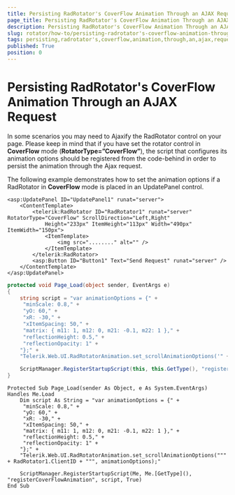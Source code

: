 ```yaml
---
title: Persisting RadRotator's CoverFlow Animation Through an AJAX Request
page_title: Persisting RadRotator's CoverFlow Animation Through an AJAX Request | RadRotator for ASP.NET AJAX Documentation
description: Persisting RadRotator's CoverFlow Animation Through an AJAX Request
slug: rotator/how-to/persisting-radrotator's-coverflow-animation-through-an-ajax-request
tags: persisting,radrotator's,coverflow,animation,through,an,ajax,request
published: True
position: 0
---
```


# Persisting RadRotator's CoverFlow Animation Through an AJAX Request

In some scenarios you may need to Ajaxify the RadRotator control on your page.	Please keep in mind that if you have set the rotator control in **CoverFlow** mode (**RotatorType=”CoverFlow”**), the script that configures its animation options should be registered from the code-behind in order to persist the animation through the Ajax request.

The following example demonstrates how to set the animation options if a RadRotator in **CoverFlow** mode is placed in an UpdatePanel control.

````ASP.NET
<asp:UpdatePanel ID="UpdatePanel1" runat="server">
	<ContentTemplate>
		<telerik:RadRotator ID="RadRotator1" runat="server" RotatorType="CoverFlow" ScrollDirection="Left,Right"
			Height="233px" ItemHeight="113px" Width="490px" ItemWidth="150px">
			<ItemTemplate>
				<img src="........" alt="" />
			</ItemTemplate>
		</telerik:RadRotator>
		<asp:Button ID="Button1" Text="Send Request" runat="server" />
	</ContentTemplate>
</asp:UpdatePanel>
````
````C#
protected void Page_Load(object sender, EventArgs e)
{
	string script = "var animationOptions = {" +
	 "minScale: 0.8," +
	 "yO: 60," +
	 "xR: -30," +
	 "xItemSpacing: 50," +
	 "matrix: { m11: 1, m12: 0, m21: -0.1, m22: 1 }," +
	 "reflectionHeight: 0.5," +
	 "reflectionOpacity: 1" +
	"};" +
	"Telerik.Web.UI.RadRotatorAnimation.set_scrollAnimationOptions('" + RadRotator1.ClientID + "', animationOptions);";

	ScriptManager.RegisterStartupScript(this, this.GetType(), "registerCoverFlowAnimation", script, true);
}
````
````VB
Protected Sub Page_Load(sender As Object, e As System.EventArgs) Handles Me.Load
	Dim script As String = "var animationOptions = {" +
	 "minScale: 0.8," +
	 "yO: 60," +
	 "xR: -30," +
	 "xItemSpacing: 50," +
	 "matrix: { m11: 1, m12: 0, m21: -0.1, m22: 1 }," +
	 "reflectionHeight: 0.5," +
	 "reflectionOpacity: 1" +
	"};" +
	"Telerik.Web.UI.RadRotatorAnimation.set_scrollAnimationOptions(""" + RadRotator1.ClientID + """, animationOptions);"

	ScriptManager.RegisterStartupScript(Me, Me.[GetType](), "registerCoverFlowAnimation", script, True)
End Sub
````


